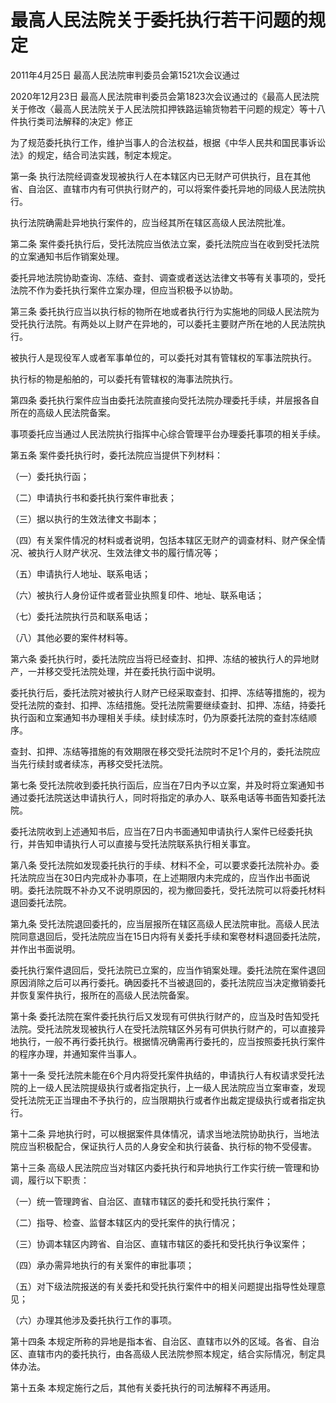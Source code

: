 # 最高人民法院关于委托执行若干问题的规定

2011年4月25日 最高人民法院审判委员会第1521次会议通过

2020年12月23日 最高人民法院审判委员会第1823次会议通过的《最高人民法院关于修改〈最高人民法院关于人民法院扣押铁路运输货物若干问题的规定〉等十八件执行类司法解释的决定》修正

<!-- INFO END -->

为了规范委托执行工作，维护当事人的合法权益，根据《中华人民共和国民事诉讼法》的规定，结合司法实践，制定本规定。

第一条 执行法院经调查发现被执行人在本辖区内已无财产可供执行，且在其他省、自治区、直辖市内有可供执行财产的，可以将案件委托异地的同级人民法院执行。

执行法院确需赴异地执行案件的，应当经其所在辖区高级人民法院批准。

第二条 案件委托执行后，受托法院应当依法立案，委托法院应当在收到受托法院的立案通知书后作销案处理。

委托异地法院协助查询、冻结、查封、调查或者送达法律文书等有关事项的，受托法院不作为委托执行案件立案办理，但应当积极予以协助。

第三条 委托执行应当以执行标的物所在地或者执行行为实施地的同级人民法院为受托执行法院。有两处以上财产在异地的，可以委托主要财产所在地的人民法院执行。

被执行人是现役军人或者军事单位的，可以委托对其有管辖权的军事法院执行。

执行标的物是船舶的，可以委托有管辖权的海事法院执行。

第四条 委托执行案件应当由委托法院直接向受托法院办理委托手续，并层报各自所在的高级人民法院备案。

事项委托应当通过人民法院执行指挥中心综合管理平台办理委托事项的相关手续。

第五条 案件委托执行时，委托法院应当提供下列材料：

（一）委托执行函；

（二）申请执行书和委托执行案件审批表；

（三）据以执行的生效法律文书副本；

（四）有关案件情况的材料或者说明，包括本辖区无财产的调查材料、财产保全情况、被执行人财产状况、生效法律文书的履行情况等；

（五）申请执行人地址、联系电话；

（六）被执行人身份证件或者营业执照复印件、地址、联系电话；

（七）委托法院执行员和联系电话；

（八）其他必要的案件材料等。

第六条 委托执行时，委托法院应当将已经查封、扣押、冻结的被执行人的异地财产，一并移交受托法院处理，并在委托执行函中说明。

委托执行后，委托法院对被执行人财产已经采取查封、扣押、冻结等措施的，视为受托法院的查封、扣押、冻结措施。受托法院需要继续查封、扣押、冻结，持委托执行函和立案通知书办理相关手续。续封续冻时，仍为原委托法院的查封冻结顺序。

查封、扣押、冻结等措施的有效期限在移交受托法院时不足1个月的，委托法院应当先行续封或者续冻，再移交受托法院。

第七条 受托法院收到委托执行函后，应当在7日内予以立案，并及时将立案通知书通过委托法院送达申请执行人，同时将指定的承办人、联系电话等书面告知委托法院。

委托法院收到上述通知书后，应当在7日内书面通知申请执行人案件已经委托执行，并告知申请执行人可以直接与受托法院联系执行相关事宜。

第八条 受托法院如发现委托执行的手续、材料不全，可以要求委托法院补办。委托法院应当在30日内完成补办事项，在上述期限内未完成的，应当作出书面说明。委托法院既不补办又不说明原因的，视为撤回委托，受托法院可以将委托材料退回委托法院。

第九条 受托法院退回委托的，应当层报所在辖区高级人民法院审批。高级人民法院同意退回后，受托法院应当在15日内将有关委托手续和案卷材料退回委托法院，并作出书面说明。

委托执行案件退回后，受托法院已立案的，应当作销案处理。委托法院在案件退回原因消除之后可以再行委托。确因委托不当被退回的，委托法院应当决定撤销委托并恢复案件执行，报所在的高级人民法院备案。

第十条 委托法院在案件委托执行后又发现有可供执行财产的，应当及时告知受托法院。受托法院发现被执行人在受托法院辖区外另有可供执行财产的，可以直接异地执行，一般不再行委托执行。根据情况确需再行委托的，应当按照委托执行案件的程序办理，并通知案件当事人。

第十一条 受托法院未能在6个月内将受托案件执结的，申请执行人有权请求受托法院的上一级人民法院提级执行或者指定执行，上一级人民法院应当立案审查，发现受托法院无正当理由不予执行的，应当限期执行或者作出裁定提级执行或者指定执行。

第十二条 异地执行时，可以根据案件具体情况，请求当地法院协助执行，当地法院应当积极配合，保证执行人员的人身安全和执行装备、执行标的物不受侵害。

第十三条 高级人民法院应当对辖区内委托执行和异地执行工作实行统一管理和协调，履行以下职责：

（一）统一管理跨省、自治区、直辖市辖区的委托和受托执行案件；

（二）指导、检查、监督本辖区内的受托案件的执行情况；

（三）协调本辖区内跨省、自治区、直辖市辖区的委托和受托执行争议案件；

（四）承办需异地执行的有关案件的审批事项；

（五）对下级法院报送的有关委托和受托执行案件中的相关问题提出指导性处理意见；

（六）办理其他涉及委托执行工作的事项。

第十四条 本规定所称的异地是指本省、自治区、直辖市以外的区域。各省、自治区、直辖市内的委托执行，由各高级人民法院参照本规定，结合实际情况，制定具体办法。

第十五条 本规定施行之后，其他有关委托执行的司法解释不再适用。

